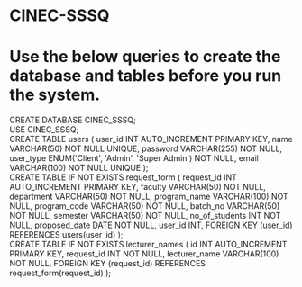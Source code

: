 # CINEC-SSSQ

<h1>Use the below queries to create the database and tables before you run the system.</h1>
CREATE DATABASE CINEC_SSSQ;
<br>
USE CINEC_SSSQ;
<br>
CREATE TABLE users (
    user_id INT AUTO_INCREMENT PRIMARY KEY,
	name VARCHAR(50) NOT NULL UNIQUE,
    password VARCHAR(255) NOT NULL,
    user_type ENUM('Client', 'Admin', 'Super Admin') NOT NULL,
    email VARCHAR(100) NOT NULL UNIQUE
);
<br>
CREATE TABLE IF NOT EXISTS request_form (
    request_id INT AUTO_INCREMENT PRIMARY KEY,
    faculty VARCHAR(50) NOT NULL,
    department VARCHAR(50) NOT NULL,
    program_name VARCHAR(100) NOT NULL,
    program_code VARCHAR(50) NOT NULL,
    batch_no VARCHAR(50) NOT NULL,
    semester VARCHAR(50) NOT NULL,
    no_of_students INT NOT NULL,
    proposed_date DATE NOT NULL,
    user_id INT,
    FOREIGN KEY (user_id) REFERENCES users(user_id)
);
<br>
CREATE TABLE IF NOT EXISTS lecturer_names (
    id INT AUTO_INCREMENT PRIMARY KEY,
    request_id INT NOT NULL,
    lecturer_name VARCHAR(100) NOT NULL,
    FOREIGN KEY (request_id) REFERENCES request_form(request_id)
);
